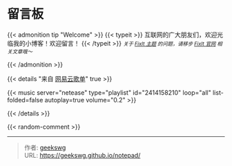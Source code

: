 # 留言板

{{< admonition tip "Welcome" >}}
{{< typeit >}}
  互联网的广大朋友们，欢迎光临我的小博客！欢迎留言！
{{< /typeit >}}
<small>*关于 [FixIt 主题](https://github.com/hugo-fixit/FixIt) 的问题，请移步 [FixIt 官网](https://fixit.lruihao.cn) 相关文章哦～*</small>

{{< /admonition >}}

{{< details "来自 [网易云歌单](https://music.163.com/#/playlist?id=2414158210)" true >}}

{{< music server="netease" type="playlist" id="2414158210" loop="all" list-folded=false autoplay=true volume="0.2" >}}

{{< /details >}}

{{< random-comment >}}




---

> 作者: [geekswg](https://geekswg.github.io)  
> URL: https://geekswg.github.io/notepad/  

